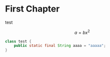 # First Chapter



test

$$a = bx^2$$

``` java
class test {
    public static final String aaaa = "aaaaa";
}
```

